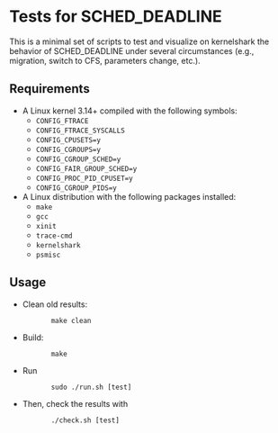 Tests for SCHED_DEADLINE
========================

This is a minimal set of scripts to test and visualize on kernelshark the
behavior of SCHED_DEADLINE under several circumstances (e.g., migration, switch
to CFS, parameters change, etc.).

Requirements
------------

 - A Linux kernel 3.14+ compiled with the following symbols:
   - ```CONFIG_FTRACE```
   - ```CONFIG_FTRACE_SYSCALLS```
   - ```CONFIG_CPUSETS=y```
   - ```CONFIG_CGROUPS=y```
   - ```CONFIG_CGROUP_SCHED=y```
   - ```CONFIG_FAIR_GROUP_SCHED=y```
   - ```CONFIG_PROC_PID_CPUSET=y```
   - ```CONFIG_CGROUP_PIDS=y```
 - A Linux distribution with the following packages installed:
   - ```make```
   - ```gcc```
   - ```xinit```
   - ```trace-cmd```
   - ```kernelshark```
   - ```psmisc```

Usage
-----

 - Clean old results:

              make clean

 - Build:

              make

 - Run

              sudo ./run.sh [test]

 - Then, check the results with

              ./check.sh [test]

